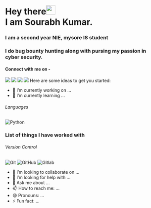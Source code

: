# Hey there<img src="https://raw.githubusercontent.com/arnoob16/arnoob16/master/wave.gif" width="30px"><br>I am Sourabh Kumar.
### I am a second year NIE, mysore IS student
### I do bug bounty hunting along with pursing my passion in cyber security.
<!--
**sourabhk267/sourabhk267** is a ✨ _special_ ✨ repository because its `README.md` (this file) appears on your GitHub profile.
-->

#### Connect with me on - 
[<img src="https://img.shields.io/badge/twitter-%231DA1F2.svg?&style=for-the-badge&logo=twitter&logoColor=white" />](https://twitter.comSourabh_k_d) 
[<img src="https://img.shields.io/badge/linkedin-%230077B5.svg?&style=for-the-badge&logo=linkedin&logoColor=white" />](https://www.linkedin.com/in/) 
[<img src = "https://img.shields.io/badge/instagram-%23E4405F.svg?&style=for-the-badge&logo=instagram&logoColor=white">](https://www.instagram.com/sourabh._d/)
[<img src ="https://img.shields.io/badge/Email-Here-%23E4405F.svg?&style=for-the-badge&logo=&logoColor=white%22">](mailto:sourabhd267@gmail.com)
Here are some ideas to get you started:

- 🔭 I’m currently working on ...
- 🌱 I’m currently learning ...

###### Languages
![Python](https://img.shields.io/badge/-python-black?style=flat-square&logo=python)

### List of things I have worked with

###### Version Control
![Git](https://img.shields.io/badge/-Git-black?style=flat-square&logo=git)
![GitHub](https://img.shields.io/badge/-GitHub-181717?style=flat-square&logo=github)
![Gitlab](https://img.shields.io/badge/-Gitlab-181717?style=flat-square&logo=gitlab)
- 👯 I’m looking to collaborate on ...
- 🤔 I’m looking for help with ...
- 💬 Ask me about ...
- 📫 How to reach me: ...
- 😄 Pronouns: ...
- ⚡ Fun fact: ...
